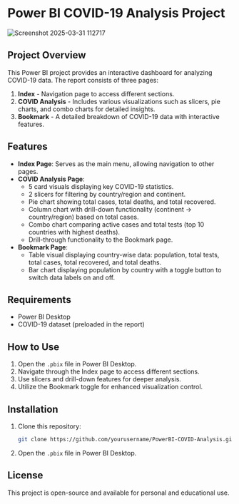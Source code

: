# Power BI COVID-19 Analysis Project
![Screenshot 2025-03-31 112717](https://github.com/user-attachments/assets/12c191bd-f46f-46ff-81c9-2c48a2d8b53c)


## Project Overview
This Power BI project provides an interactive dashboard for analyzing COVID-19 data. The report consists of three pages:

1. **Index** - Navigation page to access different sections.
2. **COVID Analysis** - Includes various visualizations such as slicers, pie charts, and combo charts for detailed insights.
3. **Bookmark** - A detailed breakdown of COVID-19 data with interactive features.

## Features
- **Index Page**: Serves as the main menu, allowing navigation to other pages.
- **COVID Analysis Page**:
  - 5 card visuals displaying key COVID-19 statistics.
  - 2 slicers for filtering by country/region and continent.
  - Pie chart showing total cases, total deaths, and total recovered.
  - Column chart with drill-down functionality (continent → country/region) based on total cases.
  - Combo chart comparing active cases and total tests (top 10 countries with highest deaths).
  - Drill-through functionality to the Bookmark page.
- **Bookmark Page**:
  - Table visual displaying country-wise data: population, total tests, total cases, total recovered, and total deaths.
  - Bar chart displaying population by country with a toggle button to switch data labels on and off.

## Requirements
- Power BI Desktop
- COVID-19 dataset (preloaded in the report)

## How to Use
1. Open the `.pbix` file in Power BI Desktop.
2. Navigate through the Index page to access different sections.
3. Use slicers and drill-down features for deeper analysis.
4. Utilize the Bookmark toggle for enhanced visualization control.

## Installation
1. Clone this repository:
   ```sh
   git clone https://github.com/yourusername/PowerBI-COVID-Analysis.git
   ```
2. Open the `.pbix` file in Power BI Desktop.

## License
This project is open-source and available for personal and educational use.

